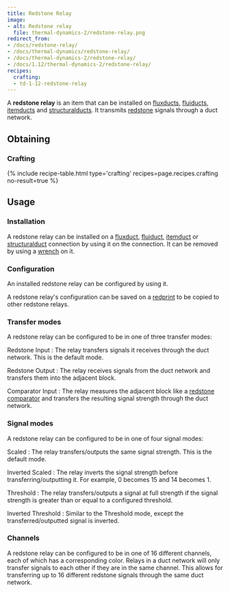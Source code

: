 ```yaml
---
title: Redstone Relay
image:
- alt: Redstone relay
  file: thermal-dynamics-2/redstone-relay.png
redirect_from:
- /docs/redstone-relay/
- /docs/thermal-dynamics/redstone-relay/
- /docs/thermal-dynamics-2/redstone-relay/
- /docs/1.12/thermal-dynamics-2/redstone-relay/
recipes:
  crafting:
  - td-1-12-redstone-relay
---
```


A **redstone relay** is an item that can be installed on
[fluxducts](../fluxducts/), [fluiducts](../fluiduct/),
[itemducts](../itemduct/) and [structuralducts](../structuralduct/). It
transmits [redstone](https://minecraft.wiki/w/Redstone) signals through a
duct network.


Obtaining
--------

### Crafting
{% include recipe-table.html type='crafting' recipes=page.recipes.crafting no-result=true %}


Usage
-----

### Installation
A redstone relay can be installed on a [fluxduct](../fluxducts/),
[fluiduct](../fluiduct/), [itemduct](../itemduct/) or
[structuralduct](../structuralduct/) connection by using it on the
connection. It can be removed by using a [wrench](../../wrenches/) on it.

### Configuration
An installed redstone relay can be configured by using it.

A redstone relay's configuration can be saved on a [redprint](../../thermal-foundation/redprint/)
to be copied to other redstone relays.

### Transfer modes
A redstone relay can be configured to be in one of three transfer modes:

Redstone Input
: The relay transfers signals it receives through the duct network. This is the
default mode.

Redstone Output
: The relay receives signals from the duct network and transfers them into the
adjacent block.

Comparator Input
: The relay measures the adjacent block like a [redstone
comparator](https://minecraft.wiki/w/Redstone_Comparator) and transfers
the resulting signal strength through the duct network.

### Signal modes
A redstone relay can be configured to be in one of four signal modes:

Scaled
: The relay transfers/outputs the same signal strength. This is the default
mode.

Inverted Scaled
: The relay inverts the signal strength before transferring/outputting it. For
example, 0 becomes 15 and 14 becomes 1.

Threshold
: The relay transfers/outputs a signal at full strength if the signal strength
is greater than or equal to a configured threshold.

Inverted Threshold
: Similar to the Threshold mode, except the transferred/outputted signal is
inverted.

### Channels
A redstone relay can be configured to be in one of 16 different channels, each
of which has a corresponding color. Relays in a duct network will only transfer
signals to each other if they are in the same channel. This allows for
transferring up to 16 different redstone signals through the same duct network.
